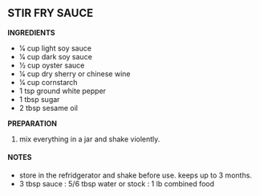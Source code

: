 ## STIR FRY SAUCE

**INGREDIENTS** 

* 1⁄4 cup light soy sauce
* 1⁄4 cup dark soy sauce
* 1⁄2 cup oyster sauce
* 1⁄4 cup dry sherry or chinese wine
* 1⁄4 cup cornstarch
* 1 tsp ground white pepper
* 1 tbsp sugar
* 2 tbsp sesame oil



**PREPARATION**

1. mix everything in a jar and shake violently.

#### NOTES
* store in the refridgerator and shake before use.  keeps up to 3 months.
* 3 tbsp sauce : 5/6 tbsp water or stock : 1 lb combined food
